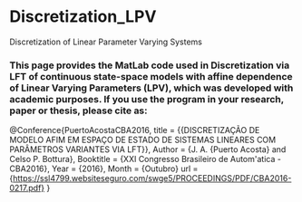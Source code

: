 # Discretization_LPV
Discretization of Linear Parameter Varying Systems


### This page provides the MatLab code used in Discretization via LFT of continuous state-space models with affine dependence of Linear Varying Parameters (LPV), which was developed with academic purposes. If you use the program in your research, paper or thesis, please cite as:

@Conference{PuertoAcostaCBA2016,
  title = {{DISCRETIZAÇÃO DE MODELO AFIM EM ESPAÇO DE ESTADO DE SISTEMAS LINEARES COM PARÂMETROS VARIANTES VIA LFT}},
  Author                   = {J. A. {Puerto Acosta} and Celso P. Bottura},
  Booktitle                = {XXI Congresso Brasileiro de Autom\'atica - CBA2016},
  Year                     = {2016},
  Month                    = {Outubro}
  url                      = {https://ssl4799.websiteseguro.com/swge5/PROCEEDINGS/PDF/CBA2016-0217.pdf}
} 
            
